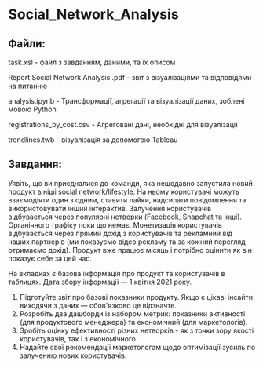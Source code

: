 # Social_Network_Analysis

## Файли:
<P>task.xsl - файл з завданням, даними, та їх описом</P>
<P>Report Social Network Analysis .pdf - звіт з візуалізаціями та відповідями на питанню</P>
<P>analysis.ipynb - Трансформації, агрегації та візуалізації даних, зоблені мовою Python</P>
<P>registrations_by_cost.csv - Агреговані дані, необхідні для візуалізації</P>
<P>trendlines.twb - візуалізація за допомогою Tableau</P>

## Завдання:
Уявіть, що ви приєдналися до команди, яка нещодавно запустила новий продукт в ніші social network/lifestyle. На ньому користувачі можуть взаємодіяти один з одним, ставити лайки, надсилати повідомлення та використовувати інший інтерактив. Залучення користувачів відбувається через популярні нетворки (Facebook, Snapchat та інші). Органічного трафіку поки що немає. Монетизація користувачів відбувається через прямий дохід з користувачів та рекламний від наших партнерів (ми показуємо відео рекламу та за кожний перегляд отримаємо дохід). Продукт вже працює місяць і потрібно оцінити як він показує себе за цей час.

На вкладках є базова інформація про продукт та користувачів в таблицях.
Дата збору інформації — 1 квітня 2021 року. 

1. Підготуйте звіт про базові показники продукту. Якщо є цікаві інсайти виходячи з даних  — обов'язково це відзначте.
2. Розробіть два дашборди із набором метрик: показники активності (для продуктового менеджера) та економічний (для маркетологів). 
3. Зробіть оцінку ефективності різних нетворків - як з точки зору якості користувачів, так і з економічного.
4. Надайте свої рекомендації маркетологам щодо оптимізації зусиль по залученню нових користувачів.
